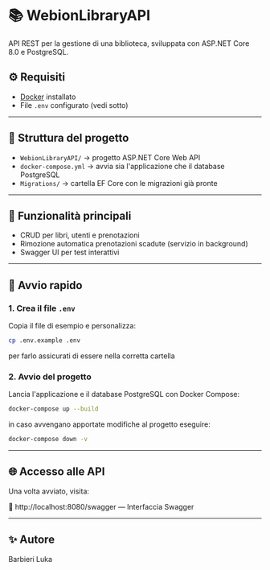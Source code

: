 # 📚 WebionLibraryAPI

API REST per la gestione di una biblioteca, sviluppata con ASP.NET Core 8.0 e PostgreSQL.

## ⚙️ Requisiti

- [Docker](https://www.docker.com/) installato
- File `.env` configurato (vedi sotto)

---

## 📁 Struttura del progetto

- `WebionLibraryAPI/` → progetto ASP.NET Core Web API
- `docker-compose.yml` → avvia sia l'applicazione che il database PostgreSQL
- `Migrations/` → cartella EF Core con le migrazioni già pronte

---

## 🧪 Funzionalità principali

- CRUD per libri, utenti e prenotazioni
- Rimozione automatica prenotazioni scadute (servizio in background)
- Swagger UI per test interattivi

---

## 🚀 Avvio rapido

### 1. Crea il file `.env`

Copia il file di esempio e personalizza:

```bash
cp .env.example .env
```
per farlo assicurati di essere nella corretta cartella

### 2. Avvio del progetto

Lancia l'applicazione e il database PostgreSQL con Docker Compose:

```bash
docker-compose up --build
```
in caso avvengano apportate modifiche al progetto eseguire:
```bash
docker-compose down -v
```
---

## 🌐 Accesso alle API
Una volta avviato, visita:

🔗 http://localhost:8080/swagger — Interfaccia Swagger

---

## ✨ Autore
Barbieri Luka
